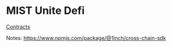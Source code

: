 # MIST Unite Defi

[Contracts](./contracts/README.md)

Notes:
https://www.npmjs.com/package/@1inch/cross-chain-sdk